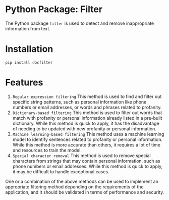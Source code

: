 # Python Package: Filter
The Python package `filter` is used to detect and remove inappropriate information from text.

# Installation
```
pip install docfilter
```

# Features
1. `Regular expression filtering` This method is used to find and filter out specific string patterns, such as personal information like phone numbers or email addresses, or words and phrases related to profanity.
2. `Dictionary-based filtering` This method is used to filter out words that match with profanity or personal information already listed in a pre-built dictionary. While this method is quick to apply, it has the disadvantage of needing to be updated with new profanity or personal information.
3. `Machine learning-based filtering` This method uses a machine learning model to identify sentences related to profanity or personal information. While this method is more accurate than others, it requires a lot of time and resources to train the model.
4. `Special character removal` This method is used to remove special characters from strings that may contain personal information, such as phone numbers or email addresses. While this method is quick to apply, it may be difficult to handle exceptional cases.

One or a combination of the above methods can be used to implement an appropriate filtering method depending on the requirements of the application, and it should be validated in terms of performance and security.
